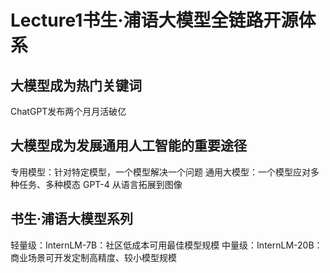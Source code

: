 # Lecture1书生·浦语大模型全链路开源体系
## 大模型成为热门关键词
ChatGPT发布两个月月活破亿
## 大模型成为发展通用人工智能的重要途径
专用模型：针对特定模型，一个模型解决一个问题
通用大模型：一个模型应对多种任务、多种模态 GPT-4 从语言拓展到图像
## 书生·浦语大模型系列
轻量级：InternLM-7B：社区低成本可用最佳模型规模
中量级：InternLM-20B：商业场景可开发定制高精度、较小模型规模
